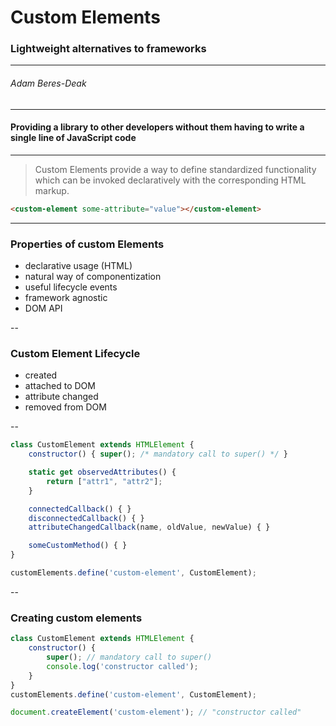 <!-- .x-slide: data-background="assets/sport-fitness-workout-resolution.jpg" -->

# Custom Elements

### Lightweight alternatives to frameworks

-----

###### Adam Beres-Deak

---

#### Providing a library to other developers without them having to write a single line of JavaScript code

---

> Custom Elements provide a way to define standardized functionality which can be invoked declaratively with the corresponding HTML markup.

```html
<custom-element some-attribute="value"></custom-element>
```

---

### Properties of custom Elements

- declarative usage (HTML)
- natural way of componentization
- useful lifecycle events
- framework agnostic
- DOM API

--

### Custom Element Lifecycle

- created
- attached to DOM
- attribute changed
- removed from DOM

--

```javascript
class CustomElement extends HTMLElement {
    constructor() { super(); /* mandatory call to super() */ }

    static get observedAttributes() {
        return ["attr1", "attr2"];
    }

    connectedCallback() { }
    disconnectedCallback() { }
    attributeChangedCallback(name, oldValue, newValue) { }

    someCustomMethod() { }
}

customElements.define('custom-element', CustomElement);
```

--

### Creating custom elements

```javascript
class CustomElement extends HTMLElement {
    constructor() {
        super(); // mandatory call to super()
        console.log('constructor called');
    }
}
customElements.define('custom-element', CustomElement);

document.createElement('custom-element'); // "constructor called"
```
